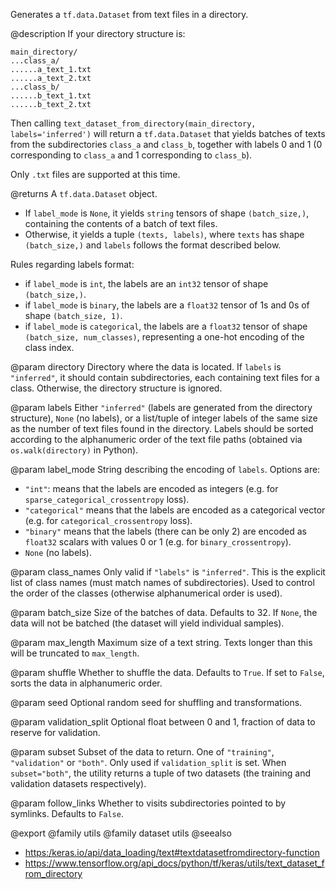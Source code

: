 Generates a `tf.data.Dataset` from text files in a directory.

@description
If your directory structure is:

```
main_directory/
...class_a/
......a_text_1.txt
......a_text_2.txt
...class_b/
......b_text_1.txt
......b_text_2.txt
```

Then calling `text_dataset_from_directory(main_directory,
labels='inferred')` will return a `tf.data.Dataset` that yields batches of
texts from the subdirectories `class_a` and `class_b`, together with labels
0 and 1 (0 corresponding to `class_a` and 1 corresponding to `class_b`).

Only `.txt` files are supported at this time.

@returns
A `tf.data.Dataset` object.

- If `label_mode` is `None`, it yields `string` tensors of shape
    `(batch_size,)`, containing the contents of a batch of text files.
- Otherwise, it yields a tuple `(texts, labels)`, where `texts`
    has shape `(batch_size,)` and `labels` follows the format described
    below.

Rules regarding labels format:

- if `label_mode` is `int`, the labels are an `int32` tensor of shape
    `(batch_size,)`.
- if `label_mode` is `binary`, the labels are a `float32` tensor of
    1s and 0s of shape `(batch_size, 1)`.
- if `label_mode` is `categorical`, the labels are a `float32` tensor
    of shape `(batch_size, num_classes)`, representing a one-hot
    encoding of the class index.

@param directory
Directory where the data is located.
If `labels` is `"inferred"`, it should contain
subdirectories, each containing text files for a class.
Otherwise, the directory structure is ignored.

@param labels
Either `"inferred"`
(labels are generated from the directory structure),
`None` (no labels),
or a list/tuple of integer labels of the same size as the number of
text files found in the directory. Labels should be sorted according
to the alphanumeric order of the text file paths
(obtained via `os.walk(directory)` in Python).

@param label_mode
String describing the encoding of `labels`. Options are:
- `"int"`: means that the labels are encoded as integers
    (e.g. for `sparse_categorical_crossentropy` loss).
- `"categorical"` means that the labels are
    encoded as a categorical vector
    (e.g. for `categorical_crossentropy` loss).
- `"binary"` means that the labels (there can be only 2)
    are encoded as `float32` scalars with values 0 or 1
    (e.g. for `binary_crossentropy`).
- `None` (no labels).

@param class_names
Only valid if `"labels"` is `"inferred"`.
This is the explicit list of class names
(must match names of subdirectories). Used to control the order
of the classes (otherwise alphanumerical order is used).

@param batch_size
Size of the batches of data. Defaults to 32.
If `None`, the data will not be batched
(the dataset will yield individual samples).

@param max_length
Maximum size of a text string. Texts longer than this will
be truncated to `max_length`.

@param shuffle
Whether to shuffle the data. Defaults to `True`.
If set to `False`, sorts the data in alphanumeric order.

@param seed
Optional random seed for shuffling and transformations.

@param validation_split
Optional float between 0 and 1,
fraction of data to reserve for validation.

@param subset
Subset of the data to return.
One of `"training"`, `"validation"` or `"both"`.
Only used if `validation_split` is set.
When `subset="both"`, the utility returns a tuple of two datasets
(the training and validation datasets respectively).

@param follow_links
Whether to visits subdirectories pointed to by symlinks.
Defaults to `False`.

@export
@family utils
@family dataset utils
@seealso
+ <https:/keras.io/api/data_loading/text#textdatasetfromdirectory-function>
+ <https://www.tensorflow.org/api_docs/python/tf/keras/utils/text_dataset_from_directory>
